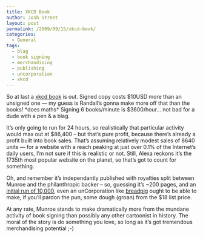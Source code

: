 ```yaml
---
title: XKCD Book
author: Josh Street
layout: post
permalink: /2009/09/15/xkcd-book/
categories:
  - General
tags:
  - blag
  - book signing
  - merchandising
  - publishing
  - uncorporation
  - xkcd
---
```

So at last a [xkcd book][1] is out. Signed copy costs $10USD more than an unsigned one &#8212; my guess is Randall&#8217;s gonna make more off that than the books! \*does maths\* Signing 6 books/minute is $3600/hour&#8230; not bad for a dude with a pen & a blag.

It&#8217;s only going to run for 24 hours, so realistically that particular activity would max out at $86,400 &#8211; but that&#8217;s pure profit, because there&#8217;s already a profit built into book sales. That&#8217;s assuming relatively modest sales of 8640 units &#8212; for a website with a reach peaking at just over 0.1% of the Internet&#8217;s daily users, I&#8217;m not sure if this is realistic or not. Still, Alexa reckons it&#8217;s the 1735th most popular website on the planet, so that&#8217;s got to count for something.

Oh, and remember it&#8217;s independantly published with royalties split between Munroe and the philanthropic backer &#8211; so, guessing it&#8217;s ~200 pages, and an [initial run of 10,000][2], even an unCorporation like [breadpig][3] ought to be able to make, if you&#8217;ll pardon the pun, some dough (groan) from the $18 list price.

At any rate, Munroe stands to make dramatically more from the mundane activity of book signing than possibly any other cartoonist in history. The moral of the story is do something you love, so long as it&#8217;s got tremendous merchandising potential ;-)

 [1]: http://xkcd.com/
 [2]: http://www.nytimes.com/2009/04/20/business/media/20link.html?_r=1
 [3]: http://breadpig.com/